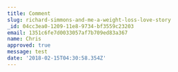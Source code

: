 ```yaml
---
title: Comment
slug: richard-simmons-and-me-a-weight-loss-love-story
_id: 04cc3ea0-1209-11e8-9734-bf3559c23203
email: 1351c6fe7d0033057af7b709ed83a367
name: Chris
approved: true
message: test
date: '2018-02-15T04:30:58.354Z'
---
```


